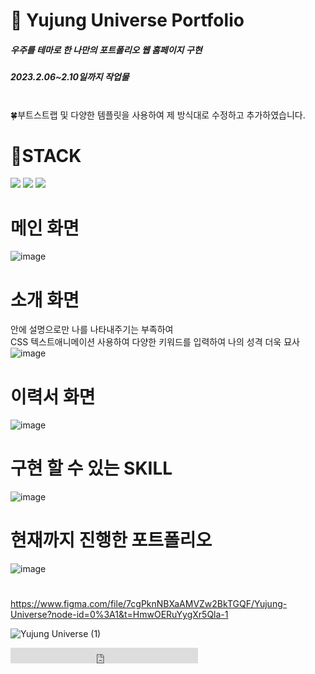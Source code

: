 # 🙏 Yujung Universe Portfolio
<h5>우주를 테마로 한 나만의 포트폴리오 웹 홈페이지 구현</h5>
<h5>2023.2.06~2.10일까지 작업물</h5><br>
🍀부트스트랩 및 다양한 템플릿을 사용하여 제 방식대로 수정하고 추가하였습니다.

# 🌠STACK
<img src="https://img.shields.io/badge/HTML-E34F26?style=flat-square&logo=HTML5&logoColor=white"/> <img src="https://img.shields.io/badge/CSS-E34F39?style=flat-square&logo=CSS&logoColor=white"/> <img src="https://img.shields.io/badge/JAVASCRIPT-E14F39?style=flat-square&logo=JAVASCRIPT&logoColor=white"/>

# 메인 화면
![image](https://user-images.githubusercontent.com/120998460/218963018-f4098f23-a17f-4266-9bc0-7462fc781759.png)

# 소개 화면
안에 설명으로만 나를 나타내주기는 부족하여 <br>CSS 텍스트애니메이션 사용하여 다양한 키워드를 입력하여 나의 성격 더욱 묘사
![image](https://user-images.githubusercontent.com/120998460/218963125-750d70d1-6a7f-4d33-a62d-0f94c58290d4.png)

# 이력서 화면
![image](https://user-images.githubusercontent.com/120998460/218963446-9077770c-9de6-47e5-a3ec-f2683d72d1e5.png)

# 구현 할 수 있는 SKILL
![image](https://user-images.githubusercontent.com/120998460/218963532-1c2df34c-c3e9-45b9-a888-04b9aad2ffe5.png)

# 현재까지 진행한 포트폴리오
![image](https://user-images.githubusercontent.com/120998460/218963601-f7f3d193-754a-41cc-af36-4dd2c4113a67.png)

# 
https://www.figma.com/file/7cgPknNBXaAMVZw2BkTGQF/Yujung-Universe?node-id=0%3A1&t=HmwOERuYygXr5Qla-1


![Yujung Universe (1)](https://user-images.githubusercontent.com/120998460/219307563-6f4f554d-1188-4d73-bf36-ec1bdee0934b.png)


 <embed src="http://www.youtube.com/v/https://youtu.be/3YqPKLZF_WU?version=2&amp;hl=ko_KR&autoplay=1&loop=1&amp;rel=0" type="application/x-shockwave-flash" width="300" height="25" allowscriptaccess="always" allowfullscreen="true"></embed>
